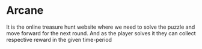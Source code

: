 # Arcane
It is the online treasure hunt website where we need to solve the puzzle and move forward for the next round. And as the player solves it they can collect respective reward
in the given time-period
